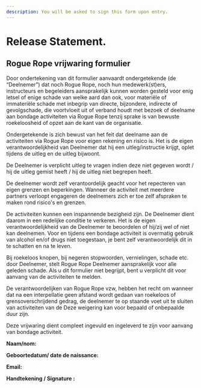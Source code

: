 ```yaml
---
description: You will be asked to sign this form upon entry.
---
```


# Release Statement.

## Rogue Rope  vrijwaring formulier

Door ondertekening van dit formulier aanvaardt ondergetekende \(de “Deelnemer”\) dat noch Rogue Rope, noch hun medewerk\(st\)ers, instructeurs en begeleiders aansprakelijk kunnen worden gesteld voor enig letsel of enige schade van welke aard dan ook, voor materiële of immateriële schade met inbegrip van directe, bijzondere, indirecte of gevolgschade, die voortvloeit uit of verband houdt met bezoek of deelname aan bondage activiteiten via Rogue Rope tenzij sprake is van bewuste roekeloosheid of opzet aan de kant van de organisatie.

Ondergetekende is zich bewust van het feit dat deelname aan de activiteiten via Rogue Rope  voor eigen rekening en risico is. Het is de eigen verantwoordelijkheid van Deelnemer dat hij een uitleg/instructie krijgt, oplet tijdens de uitleg en de uitleg bijwoont.

De Deelnemer is verplicht uitleg te vragen indien deze niet gegeven wordt / hij de uitleg gemist heeft / hij de uitleg niet begrepen heeft.

De deelnemer wordt zelf verantoordelijk geacht voor het repecteren van eigen grenzen en beperkingen. Wanneer de activiteit met meerdere partners verloopt engageren de deelnemers zich er toe zelf afspraken te maken rond risico's en grenzen.

De activiteiten kunnen een inspannende bezigheid zijn. De Deelnemer dient daarom in een redelijke conditie te verkeren. Het is de eigen verantwoordelijkheid van de Deelnemer te beoordelen of hij/zij wel of niet kan deelnemen. Voor en tijdens een bondage activiteit is overmatig gebruik van alcohol en/of drugs niet toegestaan, je bent zelf verantwoordelijk dit in te schatten en na te leven.

Bij roekeloos knopen, bij negeren stopwoorden, vernielingen, schade etc. door Deelnemer, stelt Rogue Rope  Deelnemer aansprakelijk voor alle geleden schade. Als u dit formulier niet begrijpt, bent u verplicht dit voor aanvang van de activiteiten te melden.

De verantwoordelijken van Rogue Rope vzw, hebben het recht om wanneer dat na een interpellatie geen afstand wordt gedaan van roekeloos of grensoverschrijdend gedrag, de deelnemer te op staande voet uit te sluiten van activiteiten van de  Deze weigering kan voor bepaald of onbepaalde duur zijn.

Deze vrijwaring dient compleet ingevuld en ingeleverd te zijn voor aanvang van bondage activiteit.

**Naam/nom:**

**Geboortedatum/ date de naissance:**

**Email:**

**Handtekening / Signature :**

